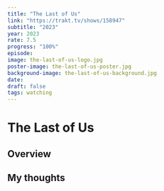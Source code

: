 ```yaml
---
title: "The Last of Us"
link: "https://trakt.tv/shows/158947"
subtitle: "2023"
year: 2023
rate: 7.5
progress: "100%"
episode: 
image: the-last-of-us-logo.jpg
poster-image: the-last-of-us-poster.jpg
background-image: the-last-of-us-background.jpg
date: 
draft: false
tags: watching
---
```


# The Last of Us

## Overview



## My thoughts
